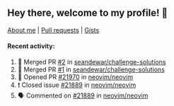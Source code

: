 ## Hey there, welcome to my profile! 👋

[About me](https://seandewar.github.io/)
 | [Pull requests](https://github.com/search?p=1&q=author%3Aseandewar+is%3Apr)
 | [Gists](https://gist.github.com/seandewar)

#### Recent activity:

<!--START_SECTION:activity-->
1. 🎉 Merged PR [#2](https://github.com/seandewar/challenge-solutions/pull/2) in [seandewar/challenge-solutions](https://github.com/seandewar/challenge-solutions)
2. 🎉 Merged PR [#1](https://github.com/seandewar/challenge-solutions/pull/1) in [seandewar/challenge-solutions](https://github.com/seandewar/challenge-solutions)
3. 💪 Opened PR [#21970](https://github.com/neovim/neovim/pull/21970) in [neovim/neovim](https://github.com/neovim/neovim)
4. ❗️ Closed issue [#21889](https://github.com/neovim/neovim/issues/21889) in [neovim/neovim](https://github.com/neovim/neovim)
5. 🗣 Commented on [#21889](https://github.com/neovim/neovim/issues/21889) in [neovim/neovim](https://github.com/neovim/neovim)
<!--END_SECTION:activity-->
